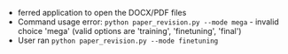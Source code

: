 - ferred application to open the DOCX/PDF files
- Command usage error: `python paper_revision.py --mode mega` - invalid choice 'mega' (valid options are 'training', 'finetuning', 'final')
- User ran `python paper_revision.py --mode finetuning`